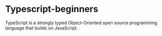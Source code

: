# Typescript-beginners

TypeScript is a strongly typed Object-Oriented open source programming language that builds on JavaScript.
